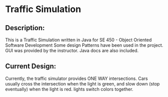 Traffic Simulation
======================
Description:
---------------
This is a Traffic Simulation written in Java for SE 450 - Object Oriented Software Development
Some design Patterns have been used in the project.
GUI was provided by the instructor.
Java docs are also included.

Current Design:
---------------
Currently, the traffic simulator provides ONE WAY intersections.
Cars usually cross the intersection when the light is green, and slow down (stop eventually) when the light is red.
lights switch colors together.